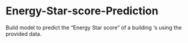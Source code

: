 # Energy-Star-score-Prediction
Build model to predict the “Energy Star score” of a building ‘s using the provided data.
